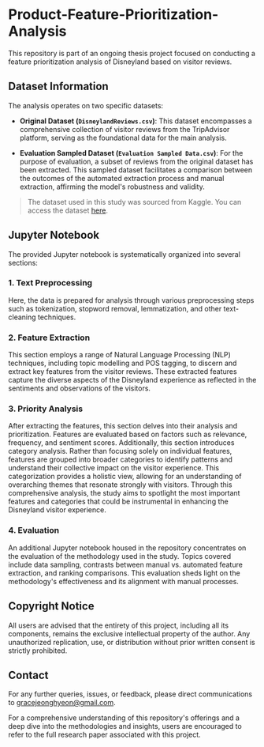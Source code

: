 # Product-Feature-Prioritization-Analysis

This repository is part of an ongoing thesis project focused on conducting a feature prioritization analysis of Disneyland based on visitor reviews.

## Dataset Information

The analysis operates on two specific datasets:

- **Original Dataset (`DisneylandReviews.csv`)**: This dataset encompasses a comprehensive collection of visitor reviews from the TripAdvisor platform, serving as the foundational data for the main analysis.

- **Evaluation Sampled Dataset (`Evaluation Sampled Data.csv`)**: For the purpose of evaluation, a subset of reviews from the original dataset has been extracted. This sampled dataset facilitates a comparison between the outcomes of the automated extraction process and manual extraction, affirming the model's robustness and validity.

> The dataset used in this study was sourced from Kaggle. You can access the dataset [here](https://www.kaggle.com/datasets/arushchillar/disneyland-reviews).

## Jupyter Notebook

The provided Jupyter notebook is systematically organized into several sections:

### 1. Text Preprocessing

Here, the data is prepared for analysis through various preprocessing steps such as tokenization, stopword removal, lemmatization, and other text-cleaning techniques.

### 2. Feature Extraction

This section employs a range of Natural Language Processing (NLP) techniques, including topic modelling and POS tagging, to discern and extract key features from the visitor reviews. These extracted features capture the diverse aspects of the Disneyland experience as reflected in the sentiments and observations of the visitors.

### 3. Priority Analysis

After extracting the features, this section delves into their analysis and prioritization. Features are evaluated based on factors such as relevance, frequency, and sentiment scores. 
Additionally, this section introduces category analysis. Rather than focusing solely on individual features, features are grouped into broader categories to identify patterns and understand their collective impact on the visitor experience. This categorization provides a holistic view, allowing for an understanding of overarching themes that resonate strongly with visitors. Through this comprehensive analysis, the study aims to spotlight the most important features and categories that could be instrumental in enhancing the Disneyland visitor experience.

### 4. Evaluation

An additional Jupyter notebook housed in the repository concentrates on the evaluation of the methodology used in the study. Topics covered include data sampling, contrasts between manual vs. automated feature extraction, and ranking comparisons. This evaluation sheds light on the methodology's effectiveness and its alignment with manual processes.

## Copyright Notice

All users are advised that the entirety of this project, including all its components, remains the exclusive intellectual property of the author. Any unauthorized replication, use, or distribution without prior written consent is strictly prohibited.

## Contact

For any further queries, issues, or feedback, please direct communications to gracejeonghyeon@gmail.com.

For a comprehensive understanding of this repository's offerings and a deep dive into the methodologies and insights, users are encouraged to refer to the full research paper associated with this project.
